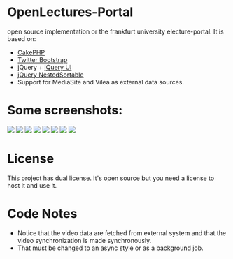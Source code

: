 # OpenLectures-Portal

open source implementation or the frankfurt university electure-portal.
It is based on:

* [CakePHP](http://cakephp.org/)
* [Twitter Bootstrap](http://twitter.github.com/bootstrap/)
* jQuery + [jQuery UI](http://jqueryui.com/)
* [jQuery NestedSortable](https://github.com/mjsarfatti/nestedSortable)
* Support for MediaSite and Vilea as external data sources.

# Some screenshots:

![](https://raw.github.com/srad/open-electure-portal/master/resources/screenshots/1.png)
![](https://raw.github.com/srad/open-electure-portal/master/resources/screenshots/2.png)
![](https://raw.github.com/srad/open-electure-portal/master/resources/screenshots/3.png)
![](https://raw.github.com/srad/open-electure-portal/master/resources/screenshots/4.png)
![](https://raw.github.com/srad/open-electure-portal/master/resources/screenshots/5.png)
![](https://raw.github.com/srad/open-electure-portal/master/resources/screenshots/6.png)
![](https://raw.github.com/srad/open-electure-portal/master/resources/screenshots/7.png)
![](https://raw.github.com/srad/open-electure-portal/master/resources/screenshots/8.png)

# License

This project has dual license. It's open source but you need a license to host it and use it.

# Code Notes

* Notice that the video data are fetched from external system and that the video synchronization is made synchronously.
* That must be changed to an async style or as a background job.
